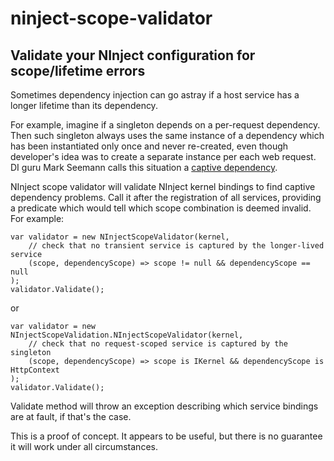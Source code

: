 # ninject-scope-validator
## Validate your NInject configuration for scope/lifetime errors

Sometimes dependency injection can go astray if a host service has a longer lifetime than its dependency.

For example, imagine if a singleton depends on a per-request dependency. Then such singleton always uses the same instance of a dependency which has been instantiated only once and never re-created, even though developer's idea was to create a separate instance per each web request. DI guru Mark Seemann calls this situation a [captive dependency](http://blog.ploeh.dk/2014/06/02/captive-dependency/).

NInject scope validator will validate NInject kernel bindings to find captive dependency problems. Call it after the registration of all services, providing a predicate which would tell which scope combination is deemed invalid. For example:

```
var validator = new NInjectScopeValidator(kernel,
    // check that no transient service is captured by the longer-lived service
    (scope, dependencyScope) => scope != null && dependencyScope == null
);
validator.Validate();
```
or
```
var validator = new NInjectScopeValidation.NInjectScopeValidator(kernel,
    // check that no request-scoped service is captured by the singleton
    (scope, dependencyScope) => scope is IKernel && dependencyScope is HttpContext
);
validator.Validate();
```

Validate method will throw an exception describing which service bindings are at fault, if that's the case.

This is a proof of concept. It appears to be useful, but there is no guarantee it will work under all circumstances.